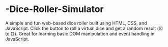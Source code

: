 # -Dice-Roller-Simulator
A simple and fun web-based dice roller built using HTML, CSS, and JavaScript. Click the button to roll a virtual dice and get a random result (⚀ to ⚅). Great for learning basic DOM manipulation and event handling in JavaScript.

